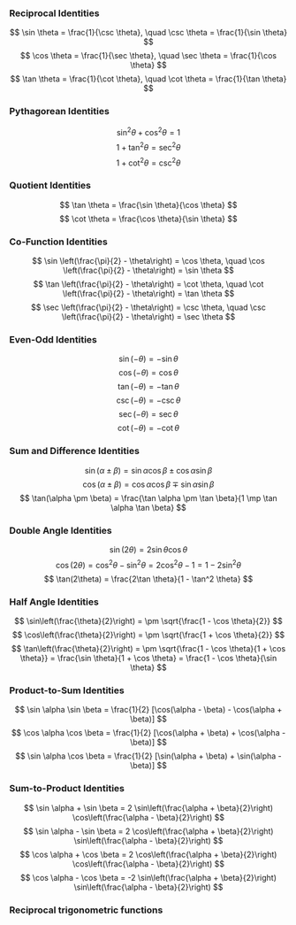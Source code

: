 ### **Reciprocal Identities**
$$
\sin \theta = \frac{1}{\csc \theta}, \quad \csc \theta = \frac{1}{\sin \theta}
$$
$$
\cos \theta = \frac{1}{\sec \theta}, \quad \sec \theta = \frac{1}{\cos \theta}
$$
$$
\tan \theta = \frac{1}{\cot \theta}, \quad \cot \theta = \frac{1}{\tan \theta}
$$

### **Pythagorean Identities**
$$
\sin^2 \theta + \cos^2 \theta = 1
$$
$$
1 + \tan^2 \theta = \sec^2 \theta
$$
$$
1 + \cot^2 \theta = \csc^2 \theta
$$

### **Quotient Identities**
$$
\tan \theta = \frac{\sin \theta}{\cos \theta}
$$
$$
\cot \theta = \frac{\cos \theta}{\sin \theta}
$$

### **Co-Function Identities**
$$
\sin \left(\frac{\pi}{2} - \theta\right) = \cos \theta, \quad \cos \left(\frac{\pi}{2} - \theta\right) = \sin \theta
$$
$$
\tan \left(\frac{\pi}{2} - \theta\right) = \cot \theta, \quad \cot \left(\frac{\pi}{2} - \theta\right) = \tan \theta
$$
$$
\sec \left(\frac{\pi}{2} - \theta\right) = \csc \theta, \quad \csc \left(\frac{\pi}{2} - \theta\right) = \sec \theta
$$

### **Even-Odd Identities**
$$
\sin(-\theta) = -\sin \theta
$$
$$
\cos(-\theta) = \cos \theta
$$
$$
\tan(-\theta) = -\tan \theta
$$
$$
\csc(-\theta) = -\csc \theta
$$
$$
\sec(-\theta) = \sec \theta
$$
$$
\cot(-\theta) = -\cot \theta
$$

### **Sum and Difference Identities**
$$
\sin(\alpha \pm \beta) = \sin \alpha \cos \beta \pm \cos \alpha \sin \beta
$$
$$
\cos(\alpha \pm \beta) = \cos \alpha \cos \beta \mp \sin \alpha \sin \beta
$$
$$
\tan(\alpha \pm \beta) = \frac{\tan \alpha \pm \tan \beta}{1 \mp \tan \alpha \tan \beta}
$$

### **Double Angle Identities**
$$
\sin(2\theta) = 2 \sin \theta \cos \theta
$$
$$
\cos(2\theta) = \cos^2 \theta - \sin^2 \theta = 2\cos^2 \theta - 1 = 1 - 2\sin^2 \theta
$$
$$
\tan(2\theta) = \frac{2\tan \theta}{1 - \tan^2 \theta}
$$

### **Half Angle Identities**
$$
\sin\left(\frac{\theta}{2}\right) = \pm \sqrt{\frac{1 - \cos \theta}{2}}
$$
$$
\cos\left(\frac{\theta}{2}\right) = \pm \sqrt{\frac{1 + \cos \theta}{2}}
$$
$$
\tan\left(\frac{\theta}{2}\right) = \pm \sqrt{\frac{1 - \cos \theta}{1 + \cos \theta}} = \frac{\sin \theta}{1 + \cos \theta} = \frac{1 - \cos \theta}{\sin \theta}
$$

### **Product-to-Sum Identities**
$$
\sin \alpha \sin \beta = \frac{1}{2} [\cos(\alpha - \beta) - \cos(\alpha + \beta)]
$$
$$
\cos \alpha \cos \beta = \frac{1}{2} [\cos(\alpha + \beta) + \cos(\alpha - \beta)]
$$
$$
\sin \alpha \cos \beta = \frac{1}{2} [\sin(\alpha + \beta) + \sin(\alpha - \beta)]
$$

### **Sum-to-Product Identities**
$$
\sin \alpha + \sin \beta = 2 \sin\left(\frac{\alpha + \beta}{2}\right) \cos\left(\frac{\alpha - \beta}{2}\right)
$$
$$
\sin \alpha - \sin \beta = 2 \cos\left(\frac{\alpha + \beta}{2}\right) \sin\left(\frac{\alpha - \beta}{2}\right)
$$
$$
\cos \alpha + \cos \beta = 2 \cos\left(\frac{\alpha + \beta}{2}\right) \cos\left(\frac{\alpha - \beta}{2}\right)
$$
$$
\cos \alpha - \cos \beta = -2 \sin\left(\frac{\alpha + \beta}{2}\right) \sin\left(\frac{\alpha - \beta}{2}\right)
$$
### Reciprocal trigonometric functions
